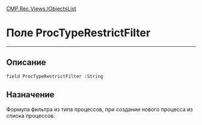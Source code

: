 ﻿---
Link: CMP.Rec.Views.IObjectsList.@ProcTypeRestrictFilter
---

<!---  Навигация
[Имя проекта](#) :
-->
[CMP.Rec.Views.IObjectsList](Default)

# Поле ProcTypeRestrictFilter
---

## Описание

    field ProcTypeRestrictFilter :String

<!--
## Аргументы{#Args}

### Аргумент1

Описание аргумента 1
-->

## Назначение

Формула фильтра из типа процессов, при создании нового процесса из списка процессов.

<!--
## Пример

    ProcTypeRestrictFilter...
-->

